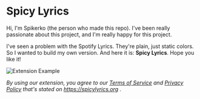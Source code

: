 # Spicy Lyrics

Hi, I'm Spikerko (the person who made this repo). I've been really passionate about this project, and I'm really happy for this project.

I've seen a problem with the Spotify Lyrics. They're plain, just static colors. So I wanted to build my own version. And here it is: **Spicy Lyrics**. Hope you like it!

![Extension Example](./previews/page.gif)

*By using our extension, you agree to our [Terms of Service](https://spicylyrics.org/terms-of-service) and [Privacy Policy](https://spicylyrics.org/privacy-policy) that's stated on https://spicylyrics.org .*
